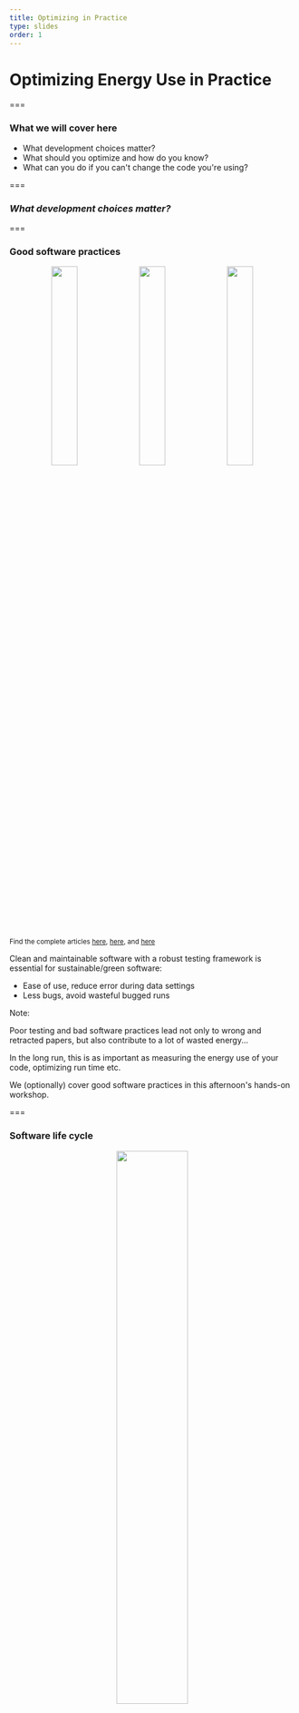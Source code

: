 ```yaml
---
title: Optimizing in Practice
type: slides
order: 1
---
```


<!-- .slide: data-state="title" -->

# Optimizing Energy Use in Practice

===

<!-- .slide: data-state="standard" -->

### What we will cover here
- What development choices matter?
- What should you optimize and how do you know?
- What can you do if you can't change the code you're using?

===

<!-- .slide: data-state="standard" data-background-gradient="radial-gradient(rgb(230, 200, 255), rgb(255, 255, 255))" -->

### _What development choices matter?_

===


<!-- .slide: data-state="standard" -->

### Good software practices

<center>
<img src="media/testing-motivation1.png" width="30%" style="display:inline;">
<img src="media/testing-motivation2.png" width="30%" style="display:inline;">
<img src="media/testing-motivation3.png" width="30%" style="display:inline;">
</center>

<small> Find the complete articles [here](https://www.science.org/doi/full/10.1126/science.314.5807.1856), [here](https://arstechnica.com/information-technology/2019/10/chemists-discover-cross-platform-python-scripts-not-so-cross-platform/), and [here](https://www.wired.com/2010/11/1110mars-climate-observer-report/) </small>


Clean and maintainable software with a robust testing framework is essential
for sustainable/green software:
 - Ease of use, reduce error during data settings
 - Less bugs, avoid wasteful bugged runs

Note:

Poor testing and bad software practices lead not only to wrong and retracted papers, but also contribute to a lot of wasted energy...

In the long run, this is as important as measuring the energy use of your code, optimizing run time etc.

We (optionally) cover good software practices in this afternoon's hands-on workshop.

===

<!-- .slide: data-state="standard" -->

### Software life cycle

<center>
<img src="media/cicd_scheme.png" width="50%">
</center>

- Thinking about long term sustainability, documentation.
- Reusable software is a key component of modern
software development, reducing the time/energy consuming
task of developing every component of complex softwares.

Note:

We (optionally) cover good software practices in this afternoon's hands-on workshop.

===

<!-- .slide: data-state="standard" -->

### What language should I use?

<div style="width: 50%; float: left; margin-top: 1%">


</div>

<div style="width: 50%; float: right">

![Ranking of languages](media/language_ranking.png)

</div>

Note:

Energy ranking of languages across many different benchmarks

Table is from Pereira, R. et al. (2021) <doi:10.1016/j.scico.2021.102609>

===

<!-- .slide: data-state="standard" -->

### What language should I use?

<div style="width: 50%; float: left; margin-top: 10%; text-align: left;">

- Let's use C for everything!

</div>

<div style="width: 50%; float: right">

![Ranking of languages](media/language_ranking.png)

</div>

Note:

Energy ranking of languages across many different benchmarks

Table is from Pereira, R. et al. (2021) <doi:10.1016/j.scico.2021.102609>

===


<!-- .slide: data-state="standard" -->

### What language should I use?

<div style="width: 50%; float: left; margin-top: 10%; text-align: left;">

- Let's use C for everything!
- Please don't. Reality is more nuanced.
- **Many major numerical libraries in Python are not Python "under the surface"**
  - The core is usually C++ or similar
  - e.g. PyTorch, Tensorflow, numpy (and many others)


</div>

<div style="width: 50%; float: right">

![Ranking of languages](media/language_ranking.png)

</div>


Note:

Typical ranking:
  - C++ and Rust at the top
  - Python and R at the bottom

===

<!-- .slide: data-state="standard" -->

### Use the right tool for each task

- Should I avoid "slow" and inefficient programming languages?
- Well, each has its purpose
  - Python: great for stitching pieces together, easy prototyping
  - C/C++/Fortran: better at crunching numbers fast
- Language benchmarks available in the literature can be misleading here
  - Python/R for can be fine, it's more about the libraries you are using

Note:

===

<!-- .slide: data-state="standard" data-background-gradient="radial-gradient(rgb(230, 200, 255), rgb(255, 255, 255))" -->

### _What should you optimize and how do you know?_

===



<!-- .slide: data-state="standard" -->

### Don't optimize everything

- **It is important that frequently used tools are as efficient as possible**
- Your single-use analysis scripts probably don't matter so much - just use the easiest language for the job
- Optimization is not free and costs development time (and energy) especially in lower level languages like C
- Generally there are not enough RSEs to do all the coding and optimizations, and researchers don't have time

Note:

===

<!-- .slide: data-state="standard" -->

### Minimize time to solution

`$$ E = Pt$$`
- Energy is Power * time
- As a first approximation, more efficient (faster) software will be energy efficient
  - It is possible to run on many CPUs although there is overhead from the parallelism.

How to do this is very problem-dependent!

Note:
Generally speaking, finish as quickly as possible so the CPU can drop to a lower energy state

How to get maximum speed out of your code (including parallelism/accelerators) is beyond the scope of this course by quite some distance.

===

### Profile your code

![](media/code-carbon.png)

- We recommend trying `CodeCarbon` python package
  - Estimates the amount of carbon dioxide (CO$_2$) produced by the cloud or personal computing resources used to execute the code
  - Gives recommendations for reducing emissions (e.g. through optimizing the code or by hosting cloud infrastructure in geographical regions that use renewable energy sources)
  - *More in this afternoon's hands-on workshop*

Note:

There are many ways to do energy profiling e.g. PMT (Power Measurement Toolkit), Rjoules, and many more.

We recommend trying CodeCarbon

The code-carbon.io website decribes it as "a lightweight software package that seamlessly integrates into your Python codebase. It estimates the amount of carbon dioxide (CO$_2$) produced by the cloud or personal computing resources used to execute the code.

It then shows developers how they can lessen emissions by optimizing their code or by hosting their cloud infrastructure in geographical regions that use renewable energy sources."

This sounds like a good place to start for researchers here.

===


<img src="media/codecarbon_dashboard_screenshot.png" width="100%" />

Note:

Screenshot from the website to illustrate functionality: <https://codecarbon.io/#howitwork>

In principle there is a dashboard showing your usage in the context of everyday values,
as well as suggestions for where to run your cloud workflows to reduce carbon cost (assuming
you have control over this).

However, getting the dashboard locally is not really possible/easy yet unfortunately.
CodeCarbon is promising and developing fast, with lots of interested parties, so
a good choice for the future.

===


<!-- .slide: data-state="standard" data-background-gradient="radial-gradient(rgb(230, 200, 255), rgb(255, 255, 255))" -->

### _What can you do if you can't change the code you're using?_

===


<!-- .slide: data-state="standard" -->

### What if I can't/won't change the code?

- Perhaps you can profile the code but you cannot do much with the results
  - e.g. You are not the developer, or don't feel experienced enough
- There are tools such as the Energy Aware Runtime
  - Dynamically scales the CPU or GPU clock frequency up or down while the code is running
  - When code is waiting a lot (for I/O or memory), frequency is scaled down
  - Remember that Energy ~ frequency^2
  - *Also covered in this afternoon's hands-on workshop (HPC-track)*

Note:

===

<!-- .slide: data-state="standard" -->

### Minimizing energy (and carbon)

<img src="media/carbon-aware-software.png" width="40%">

- Think about _when_ we run a job on a server. Energy mix different at different times
- Interesting new tools such as Carbon Aware Task Scheduler (UK-only currently)
  - Tells you what is the best time to run in the next 48 hours
- Think about what resources you request
  - Number of CPU cores is clearly a large contributor
  - Carbon footprint of memory is interesting - it doesn't matter how much you use, but how much is available. Don't request 10 times the memory you need on a server "just in case"

Note:
Carbon awareness image is from <https://github.com/Green-Software-Foundation/carbon-aware-sdk>.

Most jobs have some flexibility - we don't care if we run it right now or in a few hours. Especially over the weekend.


===


<!-- .slide: data-state="standard" -->

### A warning: Jevon's Paradox


_In economics, the Jevons paradox occurs when technological progress increases
the efficiency with which a resource is used (reducing the amount necessary for any one use),
but the falling cost of use induces increases in demand enough that resource use is increased,
rather than reduced._

- [https://en.wikipedia.org/wiki/Jevons_paradox](https://en.wikipedia.org/wiki/Jevons_paradox)

![Interchange in Chicago](media/interchange.jpg)

Note:
In practice, reducing energy use overall is more about organizational policy and value judgements about what the expected return is for a given amount of energy used.

* Are you thinking about this the right way?
* Is green computing really a purely technical issue?
* Is your footprint by computing really your biggest contribution to the climate crisis?
* Organizational policy is as important if not more important

Image attribution:
Sea Cow, CC BY-SA 4.0 <https://creativecommons.org/licenses/by-sa/4.0>, via Wikimedia Commons

===

<!-- .slide: data-state="standard" -->

### Key points
  
- Don't neglect good software development practices
- The libraries you use can matter as much as language choice
- Only optimize code if it will have impact (runs a lot, uses a lot of energy)
- If you can't change the code, choose when/where to submit it or use a frequency scaling tool

===


<!-- .slide: data-state="keepintouch" -->


www.esciencecenter.nl

info@esciencecenter.nl

020 - 460 47 70
